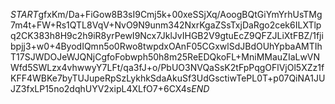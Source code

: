 $START$gfxKm/Da+FiGow8B3sI9Cmj5k+00xeSSjXq/AoogBQtGiYmYrhUsTMg7m4t+FW+Rs1QTL8VqV+NvO9N9unm342NxrKgaZSsTxjDaRgo2cek6ILXTlpq2CK383h8H9c2h9iR8yrPewI9Ncx7JklJvIHGB2V9gtuEcZ9QFZJLiXtFBZ/1fjibpjj3+w0+4ByodIQmn5o0Rwo8twpdxOAnF05CGxwlSdJBdOUhYpbaAMTIhT17SJWDOJeWJQNjCgfoFobwph50h8m25ReEDQkoFL+MniMMauZIaLwVNWfd5SWLzx4vhwwyY7LFt/qa3fJ+o/PbUO3NVQaSsK2tFpPqgOFlVjOl5XZz1fKFF4WBKe7byTUJupeRpSzLykhkSdaAkuSf3UdGsctiwTePL0T+p07QiNA1JUJZ3fxLP15no2dqhUYV2xipL4XLfO7+6CX4s$END$